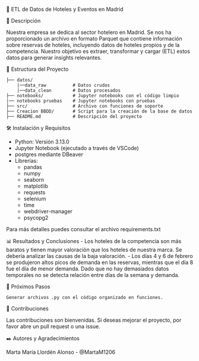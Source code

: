 🏨 ETL de Datos de Hoteles y Eventos en Madrid

📖 Descripción

Nuestra empresa se dedica al sector hotelero en Madrid. Se nos ha proporcionado un archivo en formato Parquet que contiene información sobre reservas de hoteles, incluyendo datos de hoteles propios y de la competencia. Nuestro objetivo es extraer, transformar y cargar (ETL) estos datos para generar insights relevantes.

📁 Estructura del Proyecto

    ├── datos/               
        |──data_raw          # Datos crudos
        |──data_clean        # Datos procesados
    ├── notebooks/           # Jupyter notebooks con el código limpio  
    |── notebooks pruebas    # Jupyter notebooks con pruebas    
    ├── src/                 # Archivo con funciones de soporte
    ├── Creacion BBDD/       # Script para la creación de la base de datos
    ├── README.md            # Descripción del proyecto

🛠️ Instalación y Requisitos

- Python: Versión 3.13.0
- Jupyter Notebook (ejecutado a través de VSCode)
- postgres mediante DBeaver
- Librerías: 
    - pandas 
    - numpy 
    - seaborn 
    - matplotlib
    - requests
    - selenium
    - time
    - webdriver-manager
    - psycopg2

Para más detalles puedes consultar el archivo requirements.txt

📊 Resultados y Conclusiones
      - Los hoteles de la competencia son más baratos y tienen mayor valoración que los hoteles de nuestra marca. Se debería analizar las causas de la baja valoración.
      - Los días 4 y 6 de febrero se produjeron altos picos de demanda en las reservas, mientras que el día 8 fue el día de menor demanda. Dado que no hay demasiados datos temporales no se detecta relación entre días de la semana y demanda.


🔄 Próximos Pasos

    Generar archivos .py con el código organizado en funciones.

🤝 Contribuciones

Las contribuciones son bienvenidas. Si deseas mejorar el proyecto, por favor abre un pull request o una issue. 

✒️ Autores y Agradecimientos

Marta María Llordén Alonso - @MartaM1206
